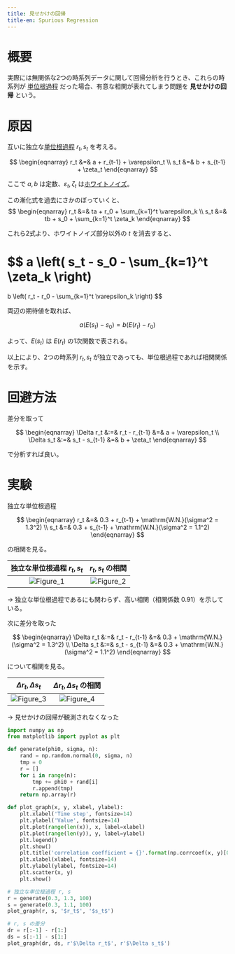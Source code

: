 ```yaml
---
title: 見せかけの回帰
title-en: Spurious Regression
---
```


# 概要

実際には無関係な2つの時系列データに関して回帰分析を行うとき、これらの時系列が [単位根過程](unit-root-process.md) だった場合、有意な相関が表れてしまう問題を **見せかけの回帰** という。

# 原因

互いに独立な[単位根過程](unit-root-process.md) $r_t, s_t$ を考える。

$$
\begin{eqnarray}
	r_t &=& a + r_{t-1} + \varepsilon_t
	\\
	s_t &=& b + s_{t-1} + \zeta_t
\end{eqnarray}
$$

ここで $a,b$ は定数、$\varepsilon_t, \zeta_t$ は[ホワイトノイズ](white-noise.md)。

この漸化式を過去にさかのぼっていくと、
$$
\begin{eqnarray}
	r_t &=& ta + r_0 + \sum_{k=1}^t \varepsilon_k
	\\
	s_t &=& tb + s_0 + \sum_{k=1}^t \zeta_k
\end{eqnarray}
$$

これら2式より、ホワイトノイズ部分以外の $t$ を消去すると、

$$
a \left( s_t - s_0 - \sum_{k=1}^t \zeta_k \right)
=
b \left( r_t - r_0 - \sum_{k=1}^t \varepsilon_k \right)
$$

両辺の期待値を取れば、

$$
a( E(s_t) - s_0 ) = b( E(r_t) - r_0 )
$$

よって、$E(s_t)$ は $E(r_t)$ の1次関数で表される。

以上により、2つの時系列 $r_t, s_t$ が独立であっても、単位根過程であれば相関関係を示す。

# 回避方法

差分を取って

$$
\begin{eqnarray}
	\Delta r_t &:=& r_t - r_{t-1} &=& a + \varepsilon_t
	\\
	\Delta s_t &:=& s_t - s_{t-1} &=& b + \zeta_t
\end{eqnarray}
$$

で分析すれば良い。


# 実験

独立な単位根過程

$$
\begin{eqnarray}
	r_t &=& 0.3 + r_{t-1} + \mathrm{W.N.}(\sigma^2 = 1.3^2)
	\\
	s_t &=& 0.3 + s_{t-1} + \mathrm{W.N.}(\sigma^2 = 1.1^2)
\end{eqnarray}
$$

の相関を見る。

| 独立な単位根過程 $r_t, s_t$ | $r_t, s_t$ の相関 |
| :--: | :--: |
| ![Figure_1](https://user-images.githubusercontent.com/13412823/246292492-2baf0d47-5744-4336-adba-0107a04aeaa4.png) | ![Figure_2](https://user-images.githubusercontent.com/13412823/246293866-06131dcd-952b-487b-bb02-a0ccdd6f6609.png) |

→ 独立な単位根過程であるにも関わらず、高い相関（相関係数 0.91）を示している。

次に差分を取った

$$
\begin{eqnarray}
	\Delta r_t &:=& r_t - r_{t-1} &=& 0.3 + \mathrm{W.N.}(\sigma^2 = 1.3^2)
	\\
	\Delta s_t &:=& s_t - s_{t-1} &=& 0.3 + \mathrm{W.N.}(\sigma^2 = 1.1^2)
\end{eqnarray}
$$

について相関を見る。

| $\Delta r_t, \Delta s_t$ | $\Delta r_t, \Delta s_t$ の相関 |
| :--: | :--: |
| ![Figure_3](https://user-images.githubusercontent.com/13412823/246304493-e9f1631d-75f6-4eb6-96dd-ed5e1fdbb592.png) | ![Figure_4](https://user-images.githubusercontent.com/13412823/246304508-2b475ada-a3ff-48d9-a0df-cd2fb2592234.png) |

→ 見せかけの回帰が観測されなくなった

```python
import numpy as np
from matplotlib import pyplot as plt

def generate(phi0, sigma, n):
	rand = np.random.normal(0, sigma, n)
	tmp = 0
	r = []
	for i in range(n):
		tmp += phi0 + rand[i]
		r.append(tmp)
	return np.array(r)

def plot_graph(x, y, xlabel, ylabel):
	plt.xlabel('Time step', fontsize=14)
	plt.ylabel('Value', fontsize=14)
	plt.plot(range(len(x)), x, label=xlabel)
	plt.plot(range(len(y)), y, label=ylabel)
	plt.legend()
	plt.show()
	plt.title('correlation coefficient = {}'.format(np.corrcoef(x, y)[0,1]))
	plt.xlabel(xlabel, fontsize=14)
	plt.ylabel(ylabel, fontsize=14)
	plt.scatter(x, y)
	plt.show()

# 独立な単位根過程 r, s
r = generate(0.3, 1.3, 100)
s = generate(0.3, 1.1, 100)
plot_graph(r, s, '$r_t$', '$s_t$')

# r, s の差分
dr = r[:-1] - r[1:]
ds = s[:-1] - s[1:]
plot_graph(dr, ds, r'$\Delta r_t$', r'$\Delta s_t$')
```
